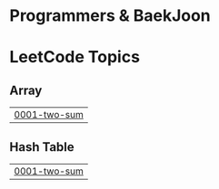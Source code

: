 # Programmers &  BaekJoon

<!---LeetCode Topics Start-->
# LeetCode Topics
## Array
|  |
| ------- |
| [0001-two-sum](https://github.com/KWAKMANBO/Programmers/tree/master/0001-two-sum) |
## Hash Table
|  |
| ------- |
| [0001-two-sum](https://github.com/KWAKMANBO/Programmers/tree/master/0001-two-sum) |
<!---LeetCode Topics End-->